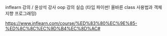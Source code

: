 
inflearn 강의 / 윤상석 강사 oop 강의 실습 (타입 파이썬! 올바른 class 사용법과 객체지향 프로그래밍)

https://www.inflearn.com/course/%ED%83%80%EC%9E%85-%ED%8C%8C%EC%9D%B4%EC%8D%AC#


